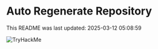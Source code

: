 # Auto Regenerate Repository

This README was last updated: 2025-03-12 05:08:59

 ![TryHackMe](https://tryhackme.com/badge/533634)